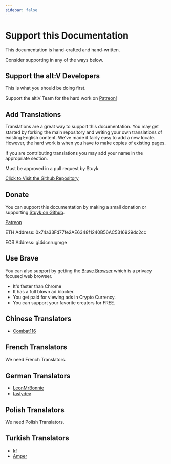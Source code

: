 ```yaml
---
sidebar: false
---
```


# Support this Documentation

This documentation is hand-crafted and hand-written.

Consider supporting in any of the ways below.

## Support the alt:V Developers

This is what you should be doing first.

Support the alt:V Team for the hard work on [Patreon!](https://patreon.com/altVMP)

## Add Translations

Translations are a great way to support this documentation. You may get started by forking the main repository and writing your own translations of existing English content. We've made it fairly easy to add a new locale. However, the hard work is when you have to make copies of existing pages.

If you are contributing translations you may add your name in the appropriate section.

Must be approved in a pull request by Stuyk.

[Click to Visit the Github Repository](https://github.com/stuyk/altv-javascript-guide)

## Donate

You can support this documentation by making a small donation or supporting [Stuyk on Github](https://github.com/stuyk/).

[Patreon](https://www.patreon.com/stuyk/)

ETH Address: 0x74a33Fd77fe2AE6348f1240B56AC5316929dc2cc

EOS Address: gi4dcnrugmge

## Use Brave

You can also support by getting the [Brave Browser](https://brave.com/stu161) which is a privacy focused web browser.

-   It's faster than Chrome
-   It has a full blown ad blocker.
-   You get paid for viewing ads in Crypto Currency.
-   You can support your favorite creators for FREE.

## Chinese Translators

- [Combat116](https://github.com/Combat116)

## French Translators

We need French Translators.

## German Translators

-   [LeonMrBonnie](https://github.com/leonmrbonnie)
-   [tastydev](https://github.com/tastydev)

## Polish Translators

We need Polish Translators.

## Turkish Translators

- [kf](https://github.com/KadirFiratFTW)
- [Amper](https://github.com/lilAmper)
